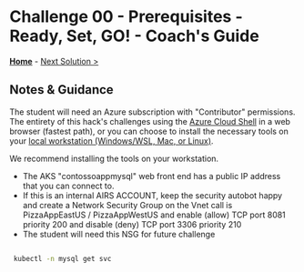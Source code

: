 # Challenge 00 - Prerequisites - Ready, Set, GO! - Coach's Guide 

**[Home](./README.md)** - [Next Solution >](./Solution-01.md)

## Notes & Guidance

The student will need an Azure subscription with "Contributor" permissions.  
The entirety of this hack's challenges using the [Azure Cloud Shell](#work-from-azure-cloud-shell) in a web browser (fastest path), or you can choose to install the necessary tools on your [local workstation (Windows/WSL, Mac, or Linux)](#work-from-local-workstation).
 
We recommend installing the tools on your workstation. 
  
- The AKS "contossoappmysql" web front end has a public IP address that you can connect to. 
- If this is an internal AIRS ACCOUNT, keep the security autobot happy and create a Network Security Group on the Vnet call is PizzaAppEastUS / PizzaAppWestUS and enable (allow) TCP port 8081 priority 200 and disable (deny) TCP port 3306 priority 210
- The student will need this NSG for future challenge
 
```bash

 kubectl -n mysql get svc

```
